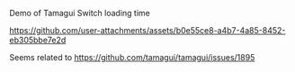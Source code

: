 Demo of Tamagui Switch loading time 

https://github.com/user-attachments/assets/b0e55ce8-a4b7-4a85-8452-eb305bbe7e2d


Seems related to https://github.com/tamagui/tamagui/issues/1895
